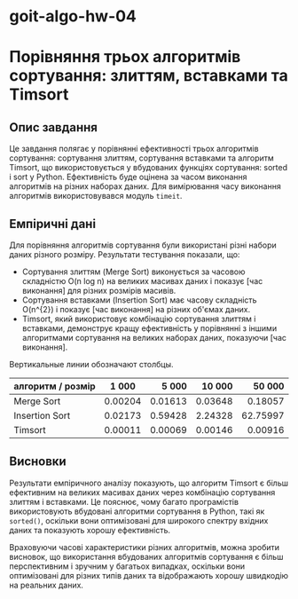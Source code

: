# goit-algo-hw-04
# Порівняння трьох алгоритмів сортування: злиттям, вставками та Timsort

## Опис завдання

Це завдання полягає у порівнянні ефективності трьох алгоритмів сортування: сортування злиттям, сортування вставками та алгоритм Timsort, що використовується у вбудованих функціях сортування: sorted і sort у Python. Ефективність буде оцінена за часом виконання алгоритмів на різних наборах даних. Для вимірювання часу виконання алгоритмів використовувався модуль `timeit`.

## Емпіричні дані

Для порівняння алгоритмів сортування були використані різні набори даних різного розміру. Результати тестування показали, що:

- Сортування злиттям (Merge Sort) виконується за часовою складністю O(n log n) на великих масивах даних і показує [час виконання] для різних розмірів масивів.
- Сортування вставками (Insertion Sort) має часову складність O(n^{2}) і показує [час виконання] на різних об'ємах даних.
- Timsort, який використовує комбінацію сортування злиттям і вставками, демонструє кращу ефективність у порівнянні з іншими алгоритмами сортування на великих наборах даних, показуючи [час виконання].

Вертикальные линии обозначают столбцы.

| алгоритм / розмір | 1 000 | 5 000 | 10 000| 50 000|
| --------------    |:-----:| -----:|-----:|-----:|
| Merge Sort        |0.00204|0.01613|0.03648|0.18057|
| Insertion Sort    |0.02173|0.59428|2.24328|62.75997|
| Timsort           |0.00011|0.00069|0.00146|0.00916|

## Висновки

Результати емпіричного аналізу показують, що алгоритм Timsort є більш ефективним на великих масивах даних через комбінацію сортування злиттям і вставками. Це пояснює, чому багато програмістів використовують вбудовані алгоритми сортування в Python, такі як `sorted()`, оскільки вони оптимізовані для широкого спектру вхідних даних та показують хорошу ефективність.

Враховуючи часові характеристики різних алгоритмів, можна зробити висновок, що використання вбудованих алгоритмів сортування є більш перспективним і зручним у багатьох випадках, оскільки вони оптимізовані для різних типів даних та відображають хорошу швидкодію на реальних даних.